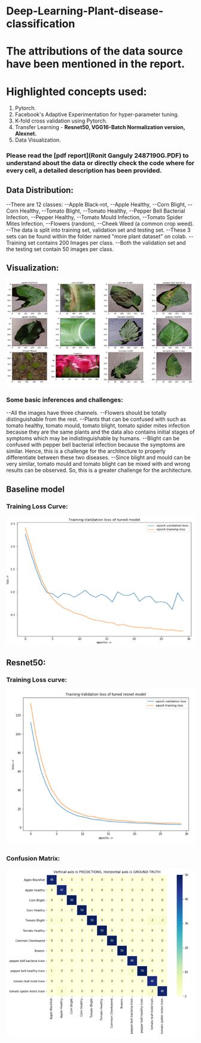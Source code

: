 # Deep-Learning-Plant-disease-classification
# The attributions of the data source have been mentioned in the report.
# Highlighted concepts used:
1) Pytorch.
2) Facebook's Adaptive Experimentation for hyper-parameter tuning.
3) K-fold cross validation using Pytorch.
4) Transfer Learning - **Resnet50, VGG16-Batch Normalization version, Alexnet.**
5) Data Visualization.

### Please read the [pdf report](Ronit Ganguly 2487190G.PDF) to understand about the data or directly check the code where for every cell, a detailed description has been provided. 


## Data Distribution:
--There are 12 classes: 
--Apple Black-rot,
--Apple Healthy,
--Corn Blight,
--Corn Healthy,
--Tomato Blight,
--Tomato Healthy,
--Pepper Bell Bacterial Infection,
--Pepper Healthy,
--Tomato Mould Infection,
--Tomato Spider Mites Infection,
--Flowers (random),
--Cheek Weed (a common crop weed).
--The data is split into training set, validation set and testing set.
--These 3 sets can be found within the folder named "more plant dataset" on colab.
--Training set contains 200 Images per class.
--Both the validation set and the testing set contain 50 images per class.

## Visualization:
![Plant](/Images/Capture1.PNG)

### Some basic inferences and challenges:
--All the images have three channels.
--Flowers should be totally distinguishable from the rest.
--Plants that can be confused with such as tomato healthy, tomato mould, tomato blight, 
tomato spider mites infection because they are the same plants and the data also 
contains initial stages of symptoms which may be indistinguishable by humans. 
--Blight can be confused with pepper bell bacterial infection because the symptoms are 
similar. Hence, this is a challenge for the architecture to properly differentiate between 
these two diseases.
--Since blight and mould can be very similar, tomato mould and tomato blight can be 
mixed with and wrong results can be observed. So, this is a greater challenge for the 
architecture.

## Baseline model

### Training Loss Curve:

![Plant](/Images/Capture2.PNG)

## Resnet50:

### Training Loss curve:

![Plant](/Images/Capture4.PNG)

### Confusion Matrix:

![Plant](/Images/Capture5.PNG)



